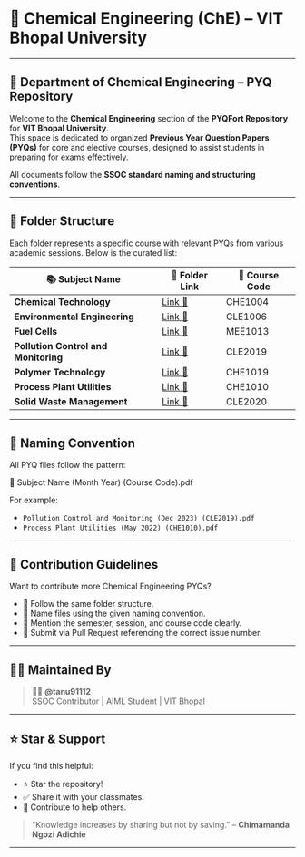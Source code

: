 
# 📘  Chemical Engineering (ChE) – VIT Bhopal University

---

## 🧪 Department of Chemical Engineering – PYQ Repository

Welcome to the **Chemical Engineering** section of the **PYQFort Repository** for **VIT Bhopal University**.  
This space is dedicated to organized **Previous Year Question Papers (PYQs)** for core and elective courses, designed to assist students in preparing for exams effectively.

All documents follow the **SSOC standard naming and structuring conventions**.

---

## 📂 Folder Structure

Each folder represents a specific course with relevant PYQs from various academic sessions. Below is the curated list:

| 📚 Subject Name | 📁 Folder Link | 🔢 Course Code |
|----------------|----------------|----------------|
| **Chemical Technology** | [Link 🔗](https://github.com/tanu91112/PYQFort/tree/main/VIT%20Bhopal%20University/05.Chemical%20Engineering%20(ChE)/Chemical%20Technology(CHE1004%20)) | CHE1004 |
| **Environmental Engineering** | [Link 🔗](https://github.com/tanu91112/PYQFort/tree/main/VIT%20Bhopal%20University/05.Chemical%20Engineering%20(ChE)/Environmental%20Engineering(CLE1006%20)) | CLE1006 |
| **Fuel Cells** | [Link 🔗](https://github.com/tanu91112/PYQFort/tree/main/VIT%20Bhopal%20University/05.Chemical%20Engineering%20(ChE)/Fuel%20Cells(MEE1013%20)) | MEE1013 |
| **Pollution Control and Monitoring** | [Link 🔗](https://github.com/tanu91112/PYQFort/tree/main/VIT%20Bhopal%20University/05.Chemical%20Engineering%20(ChE)/Pollution%20Control%20and%20Monitoring(CLE2019)) | CLE2019 |
| **Polymer Technology** | [Link 🔗](https://github.com/tanu91112/PYQFort/tree/main/VIT%20Bhopal%20University/05.Chemical%20Engineering%20(ChE)/Polymer%20Technology(CHE1019)) | CHE1019 |
| **Process Plant Utilities** | [Link 🔗](https://github.com/tanu91112/PYQFort/tree/main/VIT%20Bhopal%20University/05.Chemical%20Engineering%20(ChE)/Process%20Plant%20Utilities(CHE1010%20)) | CHE1010 |
| **Solid Waste Management** | [Link 🔗](https://github.com/tanu91112/PYQFort/tree/main/VIT%20Bhopal%20University/05.Chemical%20Engineering%20(ChE)/SOLID%20WASTE%20MANAGEMENT(CLE2020%20)) | CLE2020 |

---

## 📌 Naming Convention

All PYQ files follow the pattern:

📄 Subject Name (Month Year) (Course Code).pdf


For example:
- `Pollution Control and Monitoring (Dec 2023) (CLE2019).pdf`
- `Process Plant Utilities (May 2022) (CHE1010).pdf`

---

## 🚀 Contribution Guidelines

Want to contribute more Chemical Engineering PYQs?

- 📁 Follow the same folder structure.
- 📝 Name files using the given naming convention.
- 🔖 Mention the semester, session, and course code clearly.
- 📩 Submit via Pull Request referencing the correct issue number.

---

## 🙋‍♀️ Maintained By

> 👩‍💻 **@tanu91112**  
SSOC Contributor | AIML Student | VIT Bhopal

---

## ⭐️ Star & Support

If you find this helpful:
- ⭐ Star the repository!
- ✅ Share it with your classmates.
- 🧩 Contribute to help others.

> “Knowledge increases by sharing but not by saving.” – **Chimamanda Ngozi Adichie**

---





